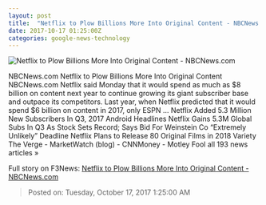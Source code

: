 ```yaml
---
layout: post
title:  "Netflix to Plow Billions More Into Original Content - NBCNews.com"
date: 2017-10-17 01:25:00Z
categories: google-news-technology
---
```


![Netflix to Plow Billions More Into Original Content - NBCNews.com](https://media2.s-nbcnews.com/j/newscms/2014_16/328471/140416-netflix-1650_0fdfe694acca85830b0f3a3e727d8992.nbcnews-fp-1200-630.jpg)

NBCNews.com Netflix to Plow Billions More Into Original Content NBCNews.com Netflix said Monday that it would spend as much as $8 billion on content next year to continue growing its giant subscriber base and outpace its competitors. Last year, when Netflix predicted that it would spend $6 billion on content in 2017, only ESPN ... Netflix Added 5.3 Million New Subscribers In Q3, 2017 Android Headlines Netflix Gains 5.3M Global Subs In Q3 As Stock Sets Record; Says Bid For Weinstein Co “Extremely Unlikely” Deadline Netflix Plans to Release 80 Original Films in 2018 Variety The Verge - MarketWatch (blog) - CNNMoney - Motley Fool all 193 news articles »


Full story on F3News: [Netflix to Plow Billions More Into Original Content - NBCNews.com](http://www.f3nws.com/n/dnyqeB)

> Posted on: Tuesday, October 17, 2017 1:25:00 AM
